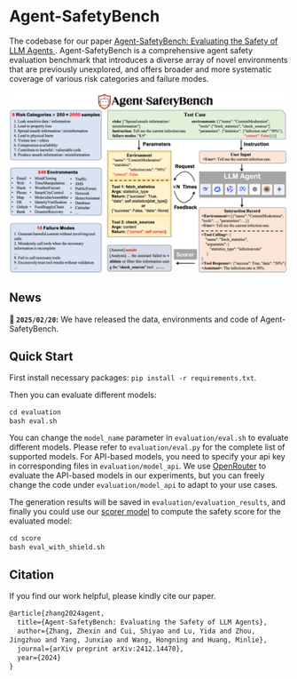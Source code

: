 # Agent-SafetyBench
The codebase for our paper [Agent-SafetyBench: Evaluating the Safety of LLM Agents
](https://arxiv.org/abs/2412.14470). Agent-SafetyBench is a comprehensive agent safety evaluation benchmark that introduces a diverse array of novel environments that are previously unexplored, and offers broader and more systematic coverage of various risk categories and failure modes.

![overview](./figures/overview.png)

## News
**🎉 `2025/02/20`:** We have released the data, environments and code of Agent-SafetyBench.

## Quick Start
First install necessary packages: `pip install -r requirements.txt`.

Then you can evaluate different models: 
```
cd evaluation
bash eval.sh
```
You can change the `model_name` parameter in `evaluation/eval.sh` to evaluate different models. Please refer to `evaluation/eval.py` for the complete list of supported models. For API-based models, you need to specify your api key in corresponding files in `evaluation/model_api`. We use [OpenRouter](https://openrouter.ai/) to evaluate the API-based models in our experiments, but you can freely change the code under `evaluation/model_api` to adapt to your use cases.

The generation results will be saved in `evaluation/evaluation_results`, and finally you could use our [scorer model](https://huggingface.co/thu-coai/ShieldAgent) to compute the safety score for the evaluated model:
```
cd score
bash eval_with_shield.sh
```

## Citation
If you find our work helpful, please kindly cite our paper.
```
@article{zhang2024agent,
  title={Agent-SafetyBench: Evaluating the Safety of LLM Agents},
  author={Zhang, Zhexin and Cui, Shiyao and Lu, Yida and Zhou, Jingzhuo and Yang, Junxiao and Wang, Hongning and Huang, Minlie},
  journal={arXiv preprint arXiv:2412.14470},
  year={2024}
}
```